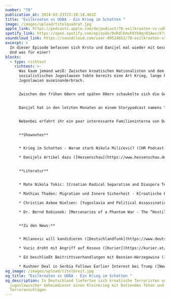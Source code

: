 ```yaml
---
number: "78"
publication_at: 2024-03-23T23:18:10.463Z
title: "Exilkroaten vs UDBA - Ein Krieg im Schatten "
image: /images/upload/titelquadrat.jpg
apple_link: https://podcasts.apple.com/de/podcast/78-exilkroaten-vs-udba-ein-krieg-im-schatten/id1170436903?i=1000650223203
spotify_link: https://open.spotify.com/episode/0nRdlEmuF6Yb9qcB1AwsrX?si=6e024a425f7a433d
soundcloud_link: https://soundcloud.com/user-89524652/78-exilkroaten-vs-udba-ein-krieg-im-schatten
excerpt: >
  In dieser Episode befassen sich Krsto und Danijel mal wieder mit Geschichte.
  Und was für einer! 
blocks:
  - type: richtext
    richtext: >-
      Was kaum jemand weiß: Zwischen kroatischen Nationalisten und dem
      sozialistischen Jugoslawien tobte bereits eine Art Krieg, lange bevor
      Jugoslawien auseinanderbrach.


      Zwischen den frühen 60ern und späten 80ern schaukelte sich die Gewalt zwischen rechten kroatischen Exilorganisationen und den jugoslawischen Geheimdiensten immer weiter hoch. Kroatische Terroristen verübten zeitweise im Wochentakt Terroranschläge weltweit. Und der jugoslawische Staat reagierte mit gezielten Tötungen. Das an sich wäre schon spektakulär genug - doch was gänzlich in Vergessenheit geraten ist: Dieser blutige Konflikt wurde zu einem nicht unwesentlichen Teil auf deutschem Boden ausgetragen.


      Danijel hat in den letzten Monaten an einem Storypodcast namens "Krieg im Schatten" gearbeitet, der unlängst vom Hessischen Rundfunk veröffentlicht wurde und der sich genau mit dieser Thematik befasst. Hier diskutieren Krsto und er nun die Hintergründe und die Frage, warum dieses blutige Kapitel jugoslawischer und deutscher Geschichte derart in Vergessenheit geraten ist.


      Nebenbei erfahrt ihr ein paar interessante Familieninterna von Danijel, warum der kroatische Präsident nun doch lieber wieder Ministerpräsident wäre und was Donald Trumps bucklige Verwandschaft in Belgrad so treibt.


      **Shownotes**


      * Krieg im Schatten - Warum starb Nikola Milićević? ([HR Podcast](https://www.ardaudiothek.de/sendung/krieg-im-schatten-warum-starb-nikola-milicevic/13207897/)) 

      * Danijels Artikel dazu ([Hessenschau](https://www.hessenschau.de/panorama/hr-podcast-untersucht-mordfall-warum-erschoss-der-jugoslawische-geheimdienst-einen-frankfurter-geschaeftsmann-v1,podcast-mordfall-milicevic-100.html)) 


      **Literatur**


      * Mate Nikola Tokic: [Croatian Radical Separatism and Diaspora Terrorism](https://www.press.purdue.edu/blog/2020/07/06/croatian-radical-separatism-and-diaspora-terrorism-qa-with-mate-nikola-tokic/)

      * Mathias Thaden: Migration und Innere Sicherheit - K[roatische Exilgruppen in der Bundesrepublik Deutschland. ](https://www.degruyter.com/document/doi/10.1515/9783110774122/html?lang=de)

      * Christian Axboe Nielsen: [Yugoslavia and Political Assassinations](https://www.bloomsbury.com/us/yugoslavia-and-political-assassinations-9780755634903/)

      * Dr. Bernd Robionek: [Mercenaries of a Phantom War - The “Hostile Emigration” in Yugoslavia’s Globalized Ideology of Insecurity](https://czasopisma.kul.pl/index.php/ehr/article/view/16820/14796)


      **Zu den News:**


      * Milanovic will kandidieren ([Deutschlandfunk](https://www.deutschlandfunk.de/staatschef-milanovic-darf-nicht-bei-parlamentswahl-antreten-102.html)) 

      * Vucic droht mit Angriff auf Kosovo ([Kurier](https://kurier.at/politik/ausland/aleksandar-vucic-serbien-kosovo-konflikt-belgrad-wahl/402825664)) 

      * EU beschließt Beitrittsverhandlungen mit Bosnien-Herzegowina ([tagesschau](https://www.tagesschau.de/ausland/europa/eu-bosnien-herzegowina-102.html)) 

      * Kushner Deal in Serbia Follows Earlier Interest bei Trump ([New York Times](https://www.nytimes.com/2024/03/17/us/politics/kushner-deal-serbia-trump.html))
og_image: /images/upload/titelbreit.jpg
og_title: "Exilkroaten vs UDBA - Ein Krieg im Schatten "
og_description: In Deutschland lieferten sich kroatische Terroristen und
  jugoslawischer Geheimdienst einen Kleinkrieg mit Dutzenden Toten und
  Terroranschlägen
---
```

